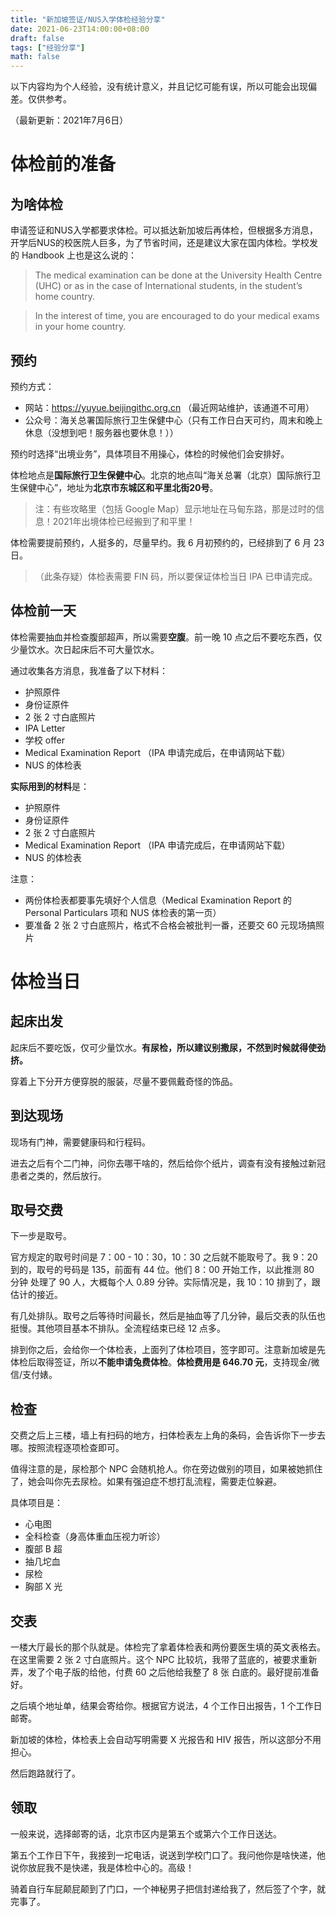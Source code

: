 ```yaml
---
title: "新加坡签证/NUS入学体检经验分享"
date: 2021-06-23T14:00:00+08:00
draft: false
tags: ["经验分享"]
math: false
---
```


以下内容均为个人经验，没有统计意义，并且记忆可能有误，所以可能会出现偏差。仅供参考。

（最新更新：2021年7月6日）

<!--more-->

# 体检前的准备

## 为啥体检

申请签证和NUS入学都要求体检。可以抵达新加坡后再体检，但根据多方消息，开学后NUS的校医院人巨多，为了节省时间，还是建议大家在国内体检。学校发的 Handbook 上也是这么说的：

> The medical examination can be done at the University Health Centre (UHC) or as in the case of International students, in the student’s home country.

> In the interest of time, you are encouraged to do your medical exams in your home country.

## 预约

预约方式：
- 网站：https://yuyue.beijingithc.org.cn （最近网站维护，该通道不可用）
- 公众号：海关总署国际旅行卫生保健中心（只有工作日白天可约，周末和晚上休息（没想到吧！服务器也要休息！））

预约时选择“出境业务”，具体项目不用操心，体检的时候他们会安排好。

体检地点是**国际旅行卫生保健中心**。北京的地点叫“海关总署（北京）国际旅行卫生保健中心”，地址为**北京市东城区和平里北街20号**。

> 注：有些攻略里（包括 Google Map）显示地址在马甸东路，那是过时的信息！2021年出境体检已经搬到了和平里！

体检需要提前预约，人挺多的，尽量早约。我 6 月初预约的，已经排到了 6 月 23 日。

> （此条存疑）体检表需要 FIN 码，所以要保证体检当日 IPA 已申请完成。

## 体检前一天

体检需要抽血并检查腹部超声，所以需要**空腹**。前一晚 10 点之后不要吃东西，仅少量饮水。次日起床后不可大量饮水。

通过收集各方消息，我准备了以下材料：
- 护照原件
- 身份证原件
- 2 张 2 寸白底照片
- IPA Letter
- 学校 offer
- Medical Examination Report （IPA 申请完成后，在申请网站下载）
- NUS 的体检表

**实际用到的材料**是：
- 护照原件
- 身份证原件
- 2 张 2 寸白底照片
- Medical Examination Report （IPA 申请完成后，在申请网站下载）
- NUS 的体检表

注意：
- 两份体检表都要事先填好个人信息（Medical Examination Report 的 Personal Particulars 项和 NUS 体检表的第一页）
- 要准备 2 张 2 寸白底照片，格式不合格会被批判一番，还要交 60 元现场搞照片

# 体检当日

## 起床出发

起床后不要吃饭，仅可少量饮水。**有尿检，所以建议别撒尿，不然到时候就得使劲挤。**

穿着上下分开方便穿脱的服装，尽量不要佩戴奇怪的饰品。

## 到达现场

现场有门神，需要健康码和行程码。

进去之后有个二门神，问你去哪干啥的，然后给你个纸片，调查有没有接触过新冠患者之类的，然后放行。

## 取号交费

下一步是取号。

官方规定的取号时间是 7：00 - 10：30，10：30 之后就不能取号了。我 9：20 到的，取号的号码是 135，前面有 44 位。他们 8：00 开始工作，以此推测 80 分钟 处理了 90 人，大概每个人 0.89 分钟。实际情况是，我 10：10 排到了，跟估计的接近。

有几处排队。取号之后等待时间最长，然后是抽血等了几分钟，最后交表的队伍也挺慢。其他项目基本不排队。全流程结束已经 12 点多。

排到你之后，会给你一个体检表，上面列了体检项目，签字即可。注意新加坡是先体检后取得签证，所以**不能申请兔费体检**。**体检费用是 646.70 元**，支持现金/微信/支付婊。

## 检查

交费之后上三楼，墙上有扫码的地方，扫体检表左上角的条码，会告诉你下一步去哪。按照流程逐项检查即可。

值得注意的是，尿检那个 NPC 会随机抢人。你在旁边做别的项目，如果被她抓住了，她会叫你先去尿检。如果有强迫症不想打乱流程，需要走位躲避。

具体项目是：
- 心电图
- 全科检查（身高体重血压视力听诊）
- 腹部 B 超
- 抽几坨血
- 尿检
- 胸部 X 光

## 交表

一楼大厅最长的那个队就是。体检完了拿着体检表和两份要医生填的英文表格去。在这里需要 2 张 2 寸白底照片。这个 NPC 比较坑，我带了蓝底的，被要求重新弄，发了个电子版的给他，付费 60 之后他给我整了 8 张 白底的。最好提前准备好。

之后填个地址单，结果会寄给你。根据官方说法，4 个工作日出报告，1 个工作日邮寄。

新加坡的体检，体检表上会自动写明需要 X 光报告和 HIV 报告，所以这部分不用担心。

然后跑路就行了。

## 领取

一般来说，选择邮寄的话，北京市区内是第五个或第六个工作日送达。

第五个工作日下午，我接到一坨电话，说送到学校门口了。我问他你是啥快递，他说你放屁我不是快递，我是体检中心的。高级！

骑着自行车屁颠屁颠到了门口，一个神秘男子把信封递给我了，然后签了个字，就完事了。